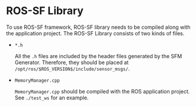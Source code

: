 # ROS-SF Library

To use ROS-SF framework, ROS-SF library needs to be compiled along with the application project. The ROS-SF Library consists of two kinds of files. 

- `*.h` 

  All the  `.h` files are included by the  header files generated by the SFM Generator. Therefore, they should be placed at `/opt/ros/$ROS_VERSION$/include/sensor_msgs/`.

- `MemoryManager.cpp`

  `MemoryManager.cpp` should be compiled with the ROS application project. See `./test_ws` for an example.

